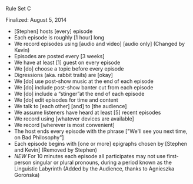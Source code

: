 Rule Set C

Finalized: August 5, 2014

* [Stephen] hosts [every] episode
* Each episode is roughly [1 hour] long
* We record episodes using [audio and video] [audio only] (Changed by Kevin)
* Episodes are posted every [3 weeks]
* We have at least [1] guest on every episode
* We [do] choose a topic before every episode
* Digressions (aka. rabbit trails) are [okay]
* We [do] use post-show music at the end of each episode
* We [do] include post-show banter cut from each episode
* We [do] include a “stinger”at the end of each episode
* We [do] edit episodes for time and content
* We talk to [each other] [and] to [the audience]
* We assume listeners have heard at least [5] recent episodes
* We record using [whatever devices are available]
* We record [wherever is most convenient]
* The host ends every episode with the phrase ["We'll see you next time, on Bad Philosophy"]
* Each episode begins with [one or more] epigraphs chosen by [Stephen and Kevin] (Removed by Stephen)
* *NEW* For 10 minutes each episode all participates may not use first-person singular or plural pronouns, during a period known as the Linguistic Labyrinth (Added by the Audience, thanks to Agnieszka Gorońska)